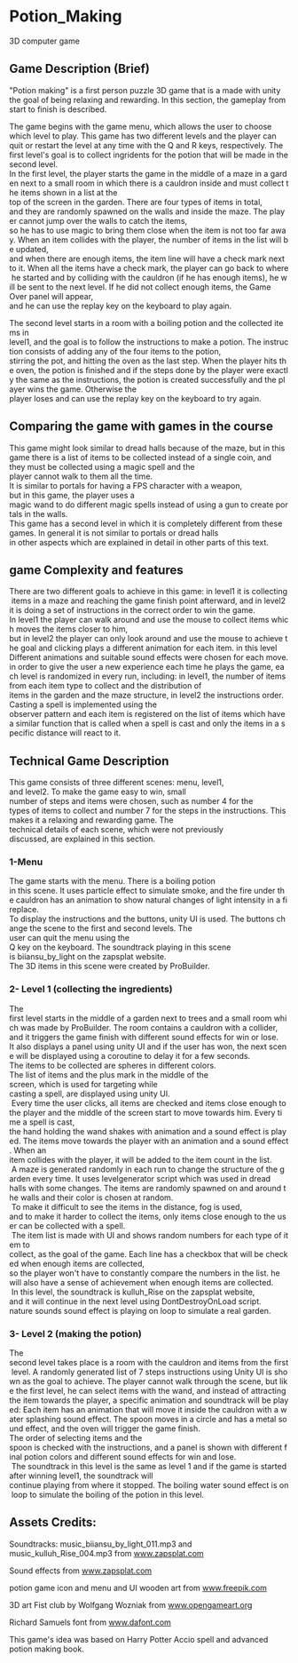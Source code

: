 # Potion_Making
3D computer game

<a name="header1"/>

## Game Description (Brief)
"Potion making" is a first person puzzle 3D game that is a made with unity the goal of being relaxing and rewarding. In this section, the gameplay from  start to finish is described.

The game begins with the game menu, which allows the user to choose which level to play.
This game has two different levels and the player can quit or restart the level at any time with the Q and R keys, respectively.
The first level's goal is to collect ingridents for the potion that will be made in the second level.
In the first level, the player starts the game in the middle of a maze in a garden next to a small room in which there is a cauldron inside and must collect the items shown in a list at the top of the screen in the garden. There are four types of items in total, and they are randomly spawned on the walls and inside the maze. The player cannot jump over the walls to catch the items, so he has to use magic to bring them close when the item is not too far away. When an item collides with the player, the number of items in the list will be updated, and when there are enough items, the item line will have a check mark next to it. When all the items have a check mark, the player can go back to where he started and by colliding with the cauldron (if he has enough items), he will be sent to the next level. If he did not collect enough items, the Game Over panel will appear, and he can use the replay key on the keyboard to play again.

The second level starts in a room with a boiling potion and the collected items in level1, and the goal is to follow the instructions to make a potion. The instruction consists of adding any of the four items to the potion, stirring the pot, and hitting the oven as the last step. When the player hits the oven, the potion is finished and if the steps done by the player were exactly the same as the instructions, the potion is created successfully and the player wins the game. Otherwise the player loses and can use the replay key on the keyboard to try again.

<a name="header2"/>

## Comparing the game with games in the course

This game might look similar to dread halls because of the maze, but in this game there is a list of items to be collected instead of a single coin, and they must be collected using a magic spell and the player cannot walk to them all the time.
It is similar to portals for having a FPS character with a weapon, but in this game, the player uses a magic wand to do different magic spells instead of using a gun to create portals in the walls.
This game has a second level in which it is completely different from these games. In general it is not similar to portals or dread halls in other aspects which are explained in detail in other parts of this text.

<a name="header3"/>

## game Complexity and features

There are two different goals to achieve in this game: in level1 it is collecting items in a maze and reaching the game finish point afterward, and in level2 it is doing a set of instructions in the correct order to win the game. 
In level1 the player can walk around and use the mouse to collect items which moves the items closer to him, but in level2 the player can only look around and use the mouse to achieve the goal and clicking plays a different animation for each item. in this level
Different animations and suitable sound effects were chosen for each move. in order to give the user a new experience each time he plays the game, each level is randomized in every run, including: in level1, the number of items from each item type to collect and the distribution of items in the garden and the maze structure, in level2 the instructions order.
Casting a spell is implemented using the observer pattern and each item is registered on the list of items which have a similar function that is called when a spell is cast and only the items in a specific distance will react to it.

<a name="header4"/>

## Technical Game Description 
This game consists of three different scenes: menu, level1, and level2. To make the game easy to win, small number of steps and items were chosen, such as number 4 for the types of items to collect and number 7 for the steps in the instructions. This makes it a relaxing and rewarding game. The technical details of each scene, which were not previously discussed, are explained in this section.

### 1-Menu
The game starts with the menu. There is a boiling potion in this scene. It uses particle effect to simulate smoke, and the fire under the cauldron has an animation to show natural changes of light intensity in a fireplace.
To display the instructions and the buttons, unity UI is used. The buttons change the scene to the first and second levels. The user can quit the menu using the Q key on the keyboard. The soundtrack playing in this scene is biiansu_by_light on the zapsplat website. The 3D items in this scene were created by ProBuilder.

### 2- Level 1 (collecting the ingredients)
The first level starts in the middle of a garden next to trees and a small room which was made by ProBuilder. The room contains a cauldron with a collider, and it triggers the game finish with different sound effects for win or lose. It also displays a panel using unity UI and if the user has won, the next scene will be displayed using a coroutine to delay it for a few seconds.
The items to be collected are spheres in different colors.
The list of items and the plus mark in the middle of the screen, which is used for targeting while casting a spell, are displayed using unity UI. 
 Every time the user clicks, all items are checked and items close enough to the player and the middle of the screen start to move towards him. Every time a spell is cast, the hand holding the wand shakes with animation and a sound effect is played. The items move towards the player with an animation and a sound effect. When an item collides with the player, it will be added to the item count in the list.
 A maze is generated randomly in each run to change the structure of the garden every time. It uses levelgenerator script which was used in dread halls with some changes. The items are randomly spawned on and around the walls and their color is chosen at random.
 To make it difficult to see the items in the distance, fog is used, and to make it harder to collect the items, only items close enough to the user can be collected with a spell.
 The item list is made with UI and shows random numbers for each type of item to collect, as the goal of the game. Each line has a checkbox that will be checked when enough items are collected, so the player won't have to constantly compare the numbers in the list. he will also have a sense of achievement when enough items are collected.
 In this level, the soundtrack is kulluh_Rise on the zapsplat website, and it will continue in the next level using DontDestroyOnLoad script. nature sounds sound effect is playing on loop to simulate a real garden.

### 3- Level 2 (making the potion)
The second level takes place is a room with the cauldron and items from the first level. A randomly generated list of 7 steps instructions using Unity UI is shown as the goal to achieve. The player cannot walk through the scene, but like the first level, he can select items with the wand, and instead of attracting the item towards the player, a specific animation and soundtrack will be played: Each item has an animation that will move it inside the cauldron with a water splashing sound effect. The spoon moves in a circle and has a metal sound effect, and the oven will trigger the game finish.
The order of selecting items and the spoon is checked with the instructions, and a panel is shown with different final potion colors and different sound effects for win and lose.
 The soundtrack in this level is the same as level 1 and if the game is started after winning level1, the soundtrack will continue playing from where it stopped. The boiling water sound effect is on loop to simulate the boiling of the potion in this level.

<a name="header5"/>

## Assets Credits:

Soundtracks: music_biiansu_by_light_011.mp3 and music_kulluh_Rise_004.mp3 from www.zapsplat.com

Sound effects from www.zapsplat.com

potion game icon and menu and UI wooden art from www.freepik.com

3D art Fist club by Wolfgang Wozniak from www.opengameart.org

Richard Samuels font from www.dafont.com


This game's idea was based on Harry Potter Accio spell and advanced potion making book.



